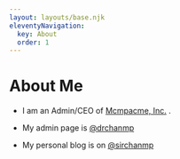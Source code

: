 ```yaml
---
layout: layouts/base.njk
eleventyNavigation:
  key: About
  order: 1
---
```

# About Me

*   I am an Admin/CEO of [Mcmpacme, Inc.](https://sirchanmp.github.io/) .
    
*   My admin page is [@drchanmp](https://drchanmp.github.io/)
    
*   My personal blog is on [@sirchanmp](https://sirchanmp.vivaldi.net/)